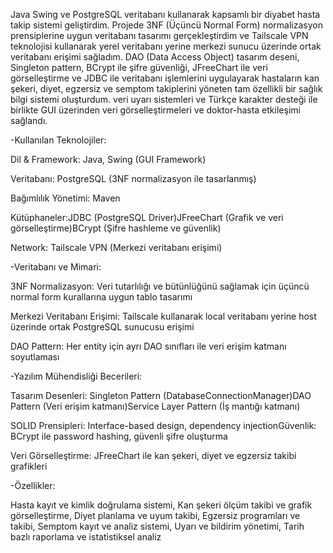Java Swing ve PostgreSQL veritabanı kullanarak kapsamlı bir diyabet hasta takip sistemi geliştirdim. Projede 3NF (Üçüncü Normal Form) normalizasyon prensiplerine uygun veritabanı tasarımı gerçekleştirdim ve Tailscale VPN teknolojisi kullanarak yerel veritabanı yerine merkezi sunucu üzerinde ortak veritabanı erişimi sağladım. DAO (Data Access Object) tasarım deseni, Singleton pattern, BCrypt ile şifre güvenliği, JFreeChart ile veri görselleştirme ve JDBC ile veritabanı işlemlerini uygulayarak hastaların kan şekeri, diyet, egzersiz ve semptom takiplerini yöneten tam özellikli bir sağlık bilgi sistemi oluşturdum. veri uyarı sistemleri ve Türkçe karakter desteği ile birlikte GUI üzerinden veri görselleştirmeleri ve doktor-hasta etkileşimi sağlandı. 



-Kullanılan Teknolojiler: 

Dil & Framework: Java, Swing (GUI Framework) 

Veritabanı: PostgreSQL (3NF normalizasyon ile tasarlanmış) 

Bağımlılık Yönetimi: Maven 

Kütüphaneler:JDBC (PostgreSQL Driver)JFreeChart (Grafik ve veri görselleştirme)BCrypt (Şifre hashleme ve güvenlik) 

Network: Tailscale VPN (Merkezi veritabanı erişimi) 

 

-Veritabanı ve Mimari: 

3NF Normalizasyon: Veri tutarlılığı ve bütünlüğünü sağlamak için üçüncü normal form kurallarına uygun tablo tasarımı 

Merkezi Veritabanı Erişimi: Tailscale kullanarak local veritabanı yerine host üzerinde ortak PostgreSQL sunucusu erişimi 

DAO Pattern: Her entity için ayrı DAO sınıfları ile veri erişim katmanı soyutlaması 

 

-Yazılım Mühendisliği Becerileri: 

Tasarım Desenleri: Singleton Pattern (DatabaseConnectionManager)DAO Pattern (Veri erişim katmanı)Service Layer Pattern (İş mantığı katmanı) 

SOLID Prensipleri: Interface-based design, dependency injectionGüvenlik: BCrypt ile password hashing, güvenli şifre oluşturma 

Veri Görselleştirme: JFreeChart ile kan şekeri, diyet ve egzersiz takibi grafikleri 

 

-Özellikler: 

Hasta kayıt ve kimlik doğrulama sistemi, Kan şekeri ölçüm takibi ve grafik görselleştirme, Diyet planlama ve uyum takibi, Egzersiz programları ve takibi, Semptom kayıt ve analiz sistemi, Uyarı ve bildirim yönetimi, Tarih bazlı raporlama ve istatistiksel analiz 

 
